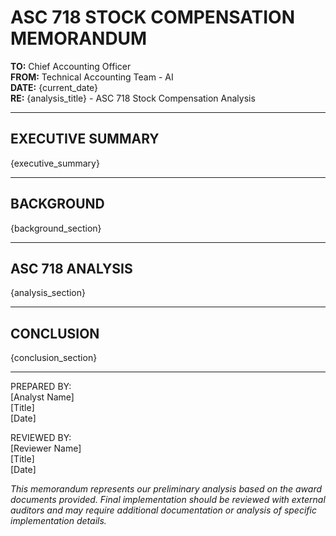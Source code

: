 # ASC 718 STOCK COMPENSATION MEMORANDUM

**TO:** Chief Accounting Officer  
**FROM:** Technical Accounting Team - AI  
**DATE:** {current_date}  
**RE:** {analysis_title} - ASC 718 Stock Compensation Analysis

---

## EXECUTIVE SUMMARY

{executive_summary}

---

## BACKGROUND

{background_section}

---

## ASC 718 ANALYSIS

{analysis_section}

---

## CONCLUSION

{conclusion_section}

---

PREPARED BY:<br>
[Analyst Name]<br>
[Title]<br>
[Date]

REVIEWED BY:<br>
[Reviewer Name]<br>
[Title]<br>
[Date]

*This memorandum represents our preliminary analysis based on the award documents provided. Final implementation should be reviewed with external auditors and may require additional documentation or analysis of specific implementation details.*